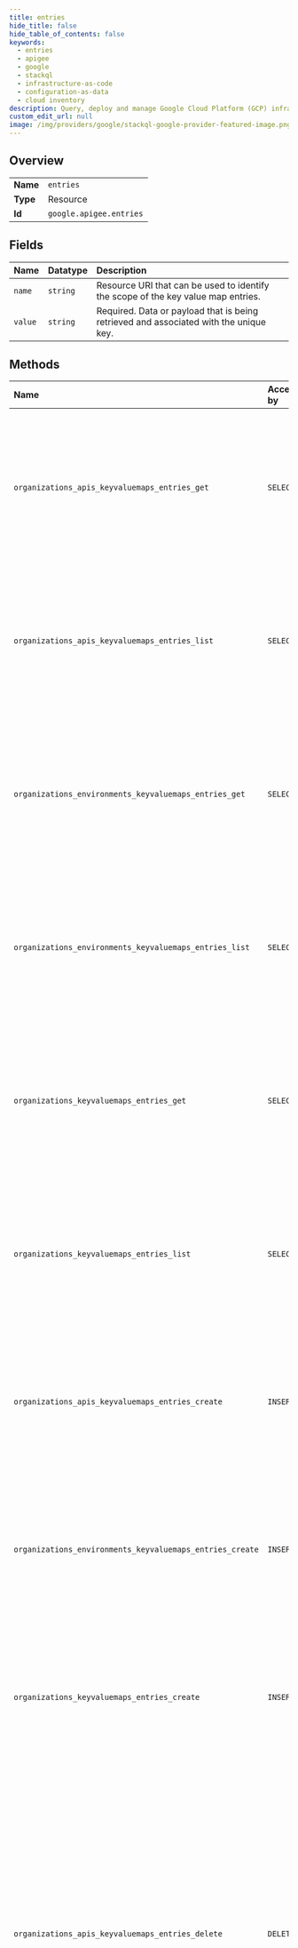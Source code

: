 ```yaml
---
title: entries
hide_title: false
hide_table_of_contents: false
keywords:
  - entries
  - apigee
  - google    
  - stackql
  - infrastructure-as-code
  - configuration-as-data
  - cloud inventory
description: Query, deploy and manage Google Cloud Platform (GCP) infrastructure and resources using SQL
custom_edit_url: null
image: /img/providers/google/stackql-google-provider-featured-image.png
---
```

  
    

## Overview
<table><tbody>
<tr><td><b>Name</b></td><td><code>entries</code></td></tr>
<tr><td><b>Type</b></td><td>Resource</td></tr>
<tr><td><b>Id</b></td><td><code>google.apigee.entries</code></td></tr>
</tbody></table>

## Fields
| Name | Datatype | Description |
|:-----|:---------|:------------|
| `name` | `string` | Resource URI that can be used to identify the scope of the key value map entries. |
| `value` | `string` | Required. Data or payload that is being retrieved and associated with the unique key. |
## Methods
| Name | Accessible by | Required Params | Description |
|:-----|:--------------|:----------------|:------------|
| `organizations_apis_keyvaluemaps_entries_get` | `SELECT` | `apisId, entriesId, keyvaluemapsId, organizationsId` | Get the key value entry value for a key value map scoped to an organization, environment, or API proxy. **Note**: Supported for Apigee hybrid 1.8.x and higher. |
| `organizations_apis_keyvaluemaps_entries_list` | `SELECT` | `apisId, keyvaluemapsId, organizationsId` | Lists key value entries for key values maps scoped to an organization, environment, or API proxy. **Note**: Supported for Apigee hybrid 1.8.x and higher. |
| `organizations_environments_keyvaluemaps_entries_get` | `SELECT` | `entriesId, environmentsId, keyvaluemapsId, organizationsId` | Get the key value entry value for a key value map scoped to an organization, environment, or API proxy. **Note**: Supported for Apigee hybrid 1.8.x and higher. |
| `organizations_environments_keyvaluemaps_entries_list` | `SELECT` | `environmentsId, keyvaluemapsId, organizationsId` | Lists key value entries for key values maps scoped to an organization, environment, or API proxy. **Note**: Supported for Apigee hybrid 1.8.x and higher. |
| `organizations_keyvaluemaps_entries_get` | `SELECT` | `entriesId, keyvaluemapsId, organizationsId` | Get the key value entry value for a key value map scoped to an organization, environment, or API proxy. **Note**: Supported for Apigee hybrid 1.8.x and higher. |
| `organizations_keyvaluemaps_entries_list` | `SELECT` | `keyvaluemapsId, organizationsId` | Lists key value entries for key values maps scoped to an organization, environment, or API proxy. **Note**: Supported for Apigee hybrid 1.8.x and higher. |
| `organizations_apis_keyvaluemaps_entries_create` | `INSERT` | `apisId, keyvaluemapsId, organizationsId` | Creates key value entries in a key value map scoped to an organization, environment, or API proxy. **Note**: Supported for Apigee hybrid 1.8.x and higher. |
| `organizations_environments_keyvaluemaps_entries_create` | `INSERT` | `environmentsId, keyvaluemapsId, organizationsId` | Creates key value entries in a key value map scoped to an organization, environment, or API proxy. **Note**: Supported for Apigee hybrid 1.8.x and higher. |
| `organizations_keyvaluemaps_entries_create` | `INSERT` | `keyvaluemapsId, organizationsId` | Creates key value entries in a key value map scoped to an organization, environment, or API proxy. **Note**: Supported for Apigee hybrid 1.8.x and higher. |
| `organizations_apis_keyvaluemaps_entries_delete` | `DELETE` | `apisId, entriesId, keyvaluemapsId, organizationsId` | Deletes a key value entry from a key value map scoped to an organization, environment, or API proxy. **Notes:** * After you delete the key value entry, the policy consuming the entry will continue to function with its cached values for a few minutes. This is expected behavior. * Supported for Apigee hybrid 1.8.x and higher. |
| `organizations_environments_keyvaluemaps_entries_delete` | `DELETE` | `entriesId, environmentsId, keyvaluemapsId, organizationsId` | Deletes a key value entry from a key value map scoped to an organization, environment, or API proxy. **Notes:** * After you delete the key value entry, the policy consuming the entry will continue to function with its cached values for a few minutes. This is expected behavior. * Supported for Apigee hybrid 1.8.x and higher. |
| `organizations_keyvaluemaps_entries_delete` | `DELETE` | `entriesId, keyvaluemapsId, organizationsId` | Deletes a key value entry from a key value map scoped to an organization, environment, or API proxy. **Notes:** * After you delete the key value entry, the policy consuming the entry will continue to function with its cached values for a few minutes. This is expected behavior. * Supported for Apigee hybrid 1.8.x and higher. |
